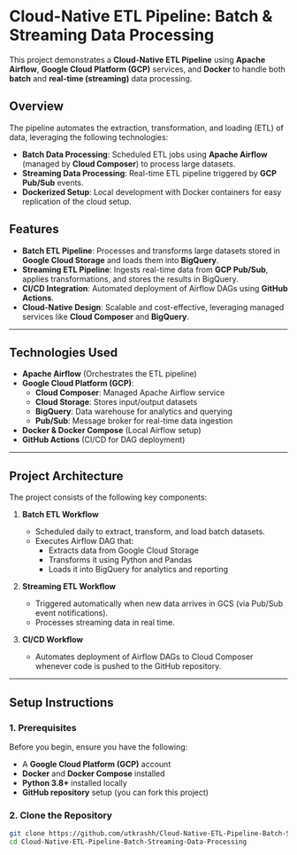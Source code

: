 # Cloud-Native ETL Pipeline: Batch & Streaming Data Processing

This project demonstrates a **Cloud-Native ETL Pipeline** using **Apache Airflow**, **Google Cloud Platform (GCP)** services, and **Docker** to handle both **batch** and **real-time (streaming)** data processing.

## **Overview**

The pipeline automates the extraction, transformation, and loading (ETL) of data, leveraging the following technologies:
- **Batch Data Processing**: Scheduled ETL jobs using **Apache Airflow** (managed by **Cloud Composer**) to process large datasets.
- **Streaming Data Processing**: Real-time ETL pipeline triggered by **GCP Pub/Sub** events.
- **Dockerized Setup**: Local development with Docker containers for easy replication of the cloud setup.

## **Features**
- **Batch ETL Pipeline**: Processes and transforms large datasets stored in **Google Cloud Storage** and loads them into **BigQuery**.
- **Streaming ETL Pipeline**: Ingests real-time data from **GCP Pub/Sub**, applies transformations, and stores the results in BigQuery.
- **CI/CD Integration**: Automated deployment of Airflow DAGs using **GitHub Actions**.
- **Cloud-Native Design**: Scalable and cost-effective, leveraging managed services like **Cloud Composer** and **BigQuery**.

---

## **Technologies Used**
- **Apache Airflow** (Orchestrates the ETL pipeline)
- **Google Cloud Platform (GCP)**:
  - **Cloud Composer**: Managed Apache Airflow service
  - **Cloud Storage**: Stores input/output datasets
  - **BigQuery**: Data warehouse for analytics and querying
  - **Pub/Sub**: Message broker for real-time data ingestion
- **Docker & Docker Compose** (Local Airflow setup)
- **GitHub Actions** (CI/CD for DAG deployment)

---

## **Project Architecture**
The project consists of the following key components:

1. **Batch ETL Workflow**  
   - Scheduled daily to extract, transform, and load batch datasets.
   - Executes Airflow DAG that:
     - Extracts data from Google Cloud Storage
     - Transforms it using Python and Pandas
     - Loads it into BigQuery for analytics and reporting

2. **Streaming ETL Workflow**  
   - Triggered automatically when new data arrives in GCS (via Pub/Sub event notifications).
   - Processes streaming data in real time.

3. **CI/CD Workflow**  
   - Automates deployment of Airflow DAGs to Cloud Composer whenever code is pushed to the GitHub repository.

---

## **Setup Instructions**

### **1. Prerequisites**
Before you begin, ensure you have the following:
- A **Google Cloud Platform (GCP)** account
- **Docker** and **Docker Compose** installed
- **Python 3.8+** installed locally
- **GitHub repository** setup (you can fork this project)

### **2. Clone the Repository**
```bash
git clone https://github.com/utkrashh/Cloud-Native-ETL-Pipeline-Batch-Streaming-Data-Processing.git
cd Cloud-Native-ETL-Pipeline-Batch-Streaming-Data-Processing
